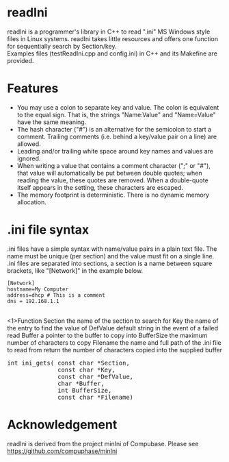 <h1>readIni</h1>
<p>readIni is a programmer's library in C++ to read ".ini" MS Windows style files in Linux systems. readIni takes little resources and offers one function for sequentially search by Section/key.<br>
Examples files (testReadIni.cpp and config.ini) in C++ and its Makefine are provided.</p>

<h1>Features</h1>
<ul>
<li>You may use a colon to separate key and value. The colon is equivalent to the equal sign. That is, the strings "Name:Value" and "Name=Value" have the same meaning.</li>
<li>The hash character ("#") is an alternative for the semicolon to start a comment. Trailing comments (i.e. behind a key/value pair on a line) are allowed.</li>
<li>Leading and/or trailing white space around key names and values are ignored.</li>
<li>When writing a value that contains a comment character (";" or "#"), that value will automatically be put between double quotes; when reading the value, these quotes are removed. When a double-quote itself appears in the setting, these characters are escaped.</li>
<li>The memory footprint is deterministic. There is no dynamic memory allocation.</li>
</ul>

<h1>.ini file syntax</h1>
<p>.ini files have a simple syntax with name/value pairs in a plain text file. The name must be unique (per section) and the value must fit on a single line. .ini files are  separated into sections, a section is a name between square brackets, like "[Network]" in the example below.</p>
<pre>
<code>[Network]
hostname=My Computer
address=dhcp # This is a comment
dns = 192.168.1.1
</code>
</pre>

<1>Function</h1>
Section     the name of the section to search for
Key         the name of the entry to find the value of
DefValue    default string in the event of a failed read
Buffer      a pointer to the buffer to copy into
BufferSize  the maximum number of characters to copy
Filename    the name and full path of the .ini file to read from
return      the number of characters copied into the supplied buffer
<pre>int ini_gets( const char *Section,
              const char *Key,
              const char *DefValue,
              char *Buffer,
              int BufferSize,
              const char *Filename)</pre>

<h1>Acknowledgement</h1>
<p>readIni is derived from the project minIni of Compubase. Please see <a href="https://github.com/compuphase/minIni" rel="nofollow">https://github.com/compuphase/minIni</a></p>
